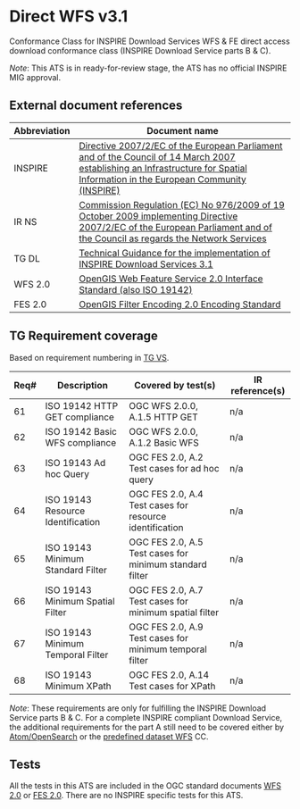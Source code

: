 Direct WFS v3.1
===============

Conformance Class for INSPIRE Download Services WFS &amp; FE direct access download conformance class
(INSPIRE Download Service parts B & C).

*Note*: This ATS is in ready-for-review stage, the ATS has no official INSPIRE MIG approval.

## External document references

| Abbreviation | Document name                       |
| ------------ | ----------------------------------- |
| INSPIRE <a name="ref_INSPIRE"></a> | [Directive 2007/2/EC of the European Parliament and of the Council of 14 March 2007 establishing an Infrastructure for Spatial Information in the European Community (INSPIRE)](http://eur-lex.europa.eu/legal-content/EN/TXT/PDF/?uri=CELEX:32007L0002&from=EN)
| IR NS <a name="ref_IR_NS"></a>   | [Commission Regulation (EC) No 976/2009 of 19 October 2009 implementing Directive 2007/2/EC of the European Parliament and of the Council as regards the Network Services](http://eur-lex.europa.eu/legal-content/EN/TXT/PDF/?uri=CELEX:32009R0976&from=EN)
| TG DL <a name="ref_TG_DL"></a>   | [Technical Guidance for the implementation of INSPIRE Download Services 3.1](http://inspire.ec.europa.eu/documents/Network_Services/Technical_Guidance_Download_Services_v3.1.pdf)
| WFS 2.0 <a name="ref_WFS"></a> | [OpenGIS Web Feature Service 2.0 Interface Standard (also ISO 19142)](http://portal.opengeospatial.org/files/?artifact_id=39967)
| FES 2.0 <a name="ref_FES"></a> | [OpenGIS Filter Encoding 2.0 Encoding Standard](http://portal.opengeospatial.org/files/?artifact_id=39968)

## TG Requirement coverage

Based on requirement numbering in [TG VS](#ref_TG_VS).

| Req#   | Description                          | Covered by test(s)                 | IR reference(s)                  |
| ------ | ------------------------------------ | ---------------------------------- | -------------------------------- |
| 61     | ISO 19142 HTTP GET compliance        | OGC WFS 2.0.0, A.1.5 HTTP GET      | n/a |
| 62     | ISO 19142 Basic WFS compliance       | OGC WFS 2.0.0, A.1.2 Basic WFS      | n/a |
| 63     | ISO 19143 Ad hoc Query               | OGC FES 2.0, A.2 Test cases for ad hoc query | n/a |
| 64     | ISO 19143 Resource Identification    | OGC FES 2.0, A.4 Test cases for resource identification | n/a |
| 65     | ISO 19143 Minimum Standard Filter    | OGC FES 2.0, A.5 Test cases for minimum standard filter | n/a |
| 66     | ISO 19143 Minimum Spatial Filter     | OGC FES 2.0, A.7 Test cases for minimum spatial filter | n/a |
| 67     | ISO 19143 Minimum Temporal Filter    | OGC FES 2.0, A.9 Test cases for minimum temporal filter | n/a |
| 68     | ISO 19143 Minimum XPath              | OGC FES 2.0, A.14 Test cases for XPath | n/a |

*Note*: These requirements are only for fulfilling the INSPIRE Download Service parts B & C. For a complete INSPIRE compliant Download Service, the additional requirements for the part A still need to be
covered either by [Atom/OpenSearch](http://inspire.ec.europa.eu/id/ats/download-services/3.1/Pre-defined-Atom) or
the [predefined dataset WFS](http://inspire.ec.europa.eu/id/ats/download-services/3.1/Pre-defined-WFS) CC.

## Tests

All the tests in this ATS are included in the OGC standard documents [WFS 2.0](#ref_WFS) or [FES 2.0](#ref_FES).
There are no INSPIRE specific tests for this ATS.
